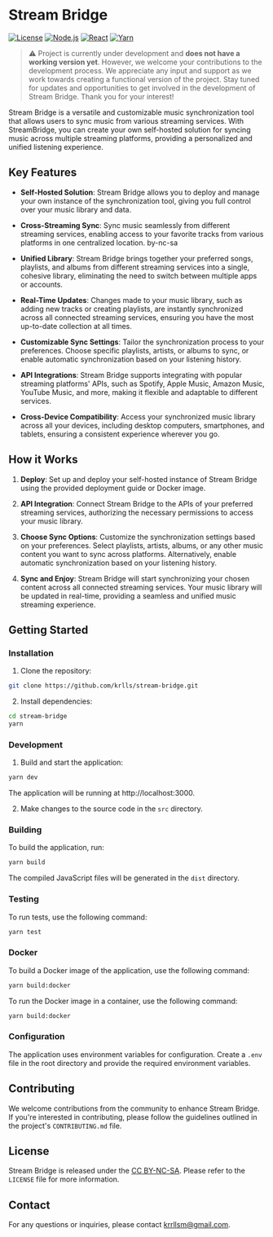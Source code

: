 # Stream Bridge
[![License](https://img.shields.io/badge/License-CC%20BY--NC--ND%204.0-lightgrey.svg)](https://creativecommons.org/licenses/by-nc-sa/4.0/)
[![Node.js](https://img.shields.io/badge/Node.js-v18.0.0-green.svg)](https://nodejs.org/)
[![React](https://img.shields.io/badge/React-v18.2.0-blue.svg)](https://reactjs.org/)
[![Yarn](https://img.shields.io/badge/Package%20Manager-Yarn-2C8EBB.svg)](https://yarnpkg.com/)

>⚠️ Project is currently under development and **does not have a working version yet**. However, we welcome your contributions to the development process. We appreciate any input and support as we work towards creating a functional version of the project. Stay tuned for updates and opportunities to get involved in the development of Stream Bridge. Thank you for your interest!

Stream Bridge is a versatile and customizable music synchronization tool that allows users to sync music from various streaming services. With StreamBridge, you can create your own self-hosted solution for syncing music across multiple streaming platforms, providing a personalized and unified listening experience.

## Key Features

- **Self-Hosted Solution**: Stream Bridge allows you to deploy and manage your own instance of the synchronization tool, giving you full control over your music library and data.

- **Cross-Streaming Sync**: Sync music seamlessly from different streaming services, enabling access to your favorite tracks from various platforms in one centralized location.
by-nc-sa
- **Unified Library**: Stream Bridge brings together your preferred songs, playlists, and albums from different streaming services into a single, cohesive library, eliminating the need to switch between multiple apps or accounts.

- **Real-Time Updates**: Changes made to your music library, such as adding new tracks or creating playlists, are instantly synchronized across all connected streaming services, ensuring you have the most up-to-date collection at all times.

- **Customizable Sync Settings**: Tailor the synchronization process to your preferences. Choose specific playlists, artists, or albums to sync, or enable automatic synchronization based on your listening history.

- **API Integrations**: Stream Bridge supports integrating with popular streaming platforms' APIs, such as Spotify, Apple Music, Amazon Music, YouTube Music, and more, making it flexible and adaptable to different services.

- **Cross-Device Compatibility**: Access your synchronized music library across all your devices, including desktop computers, smartphones, and tablets, ensuring a consistent experience wherever you go.

## How it Works

1. **Deploy**: Set up and deploy your self-hosted instance of Stream Bridge using the provided deployment guide or Docker image.

2. **API Integration**: Connect Stream Bridge to the APIs of your preferred streaming services, authorizing the necessary permissions to access your music library.

3. **Choose Sync Options**: Customize the synchronization settings based on your preferences. Select playlists, artists, albums, or any other music content you want to sync across platforms. Alternatively, enable automatic synchronization based on your listening history.

4. **Sync and Enjoy**: Stream Bridge will start synchronizing your chosen content across all connected streaming services. Your music library will be updated in real-time, providing a seamless and unified music streaming experience.

## Getting Started

### Installation

1. Clone the repository:
```bash
git clone https://github.com/krlls/stream-bridge.git
```
2. Install dependencies:
```bash
cd stream-bridge
yarn
```
### Development

1. Build and start the application:
```bash
yarn dev
```
The application will be running at http://localhost:3000.

2. Make changes to the source code in the `src` directory.

### Building

To build the application, run:
```bash
yarn build
```
The compiled JavaScript files will be generated in the `dist` directory.

### Testing

To run tests, use the following command:
```bash
yarn test
```

### Docker

To build a Docker image of the application, use the following command:
```bash
yarn build:docker
```
To run the Docker image in a container, use the following command:
```bash
yarn build:docker
```
### Configuration

The application uses environment variables for configuration. Create a `.env` file in the root directory and provide the required environment variables.

## Contributing

We welcome contributions from the community to enhance Stream Bridge. If you're interested in contributing, please follow the guidelines outlined in the project's `CONTRIBUTING.md` file.

## License

Stream Bridge is released under the [CC BY-NC-SA](https://creativecommons.org/licenses/by-nc-sa/4.0/legalcode). Please refer to the `LICENSE` file for more information.

## Contact

For any questions or inquiries, please contact krrllsm@gmail.com.
